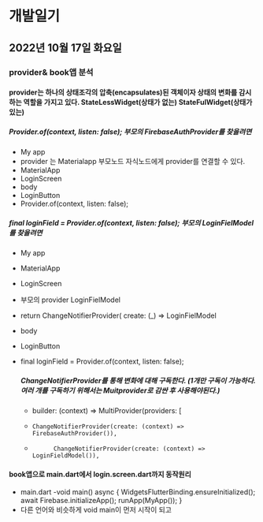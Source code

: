 #  개발일기
## 2022년 10월 17일 화요일
### provider& book앱 분석


#### provider는 하나의 상태조각의 압축(encapsulates)된 객체이자 상태의 변화를 감시하는 역할을 가지고 있다. StateLessWidget(상태가 없는) StateFulWidget(상태가 있는)


#####  Provider.of<FirebaseAuthProvider>(context, listen: false);  부모의 FirebaseAuthProvider를 찾을려면

- My app 
- provider 는  Materialapp 부모노드  자식노드에게 provider를 연결할 수 있다. 
- MaterialApp 
- LoginScreen
- body
- LoginButton 
- Provider.of<FirebaseAuthProvider>(context, listen: false);

##### final loginField = Provider.of<LoginFieldModel>(context, listen: false); 부모의 LoginFielModel를 찾을려면 

- My app 
- MaterialApp
- LoginScreen
- 부모의 provider LoginFielModel 
- return ChangeNotifierProvider(   create: (_) => LoginFielModel 
- body
- LoginButton
- final loginField = Provider.of<LoginFieldModel>(context, listen: false);

  ##### ChangeNotifierProvider를 통해 변화에 대해 구독한다. (1개만 구독이 가능하다. 여러 개를 구독하기 위해서는 Muitprovider로 감싼 후 사용해야된다.)
  - builder: (context) => MultiProvider(providers: [
  -     ChangeNotifierProvider(create: (context) => FirebaseAuthProvider()),
  -           ChangeNotifierProvider(create: (context) => LoginFieldModel()),
  
 #### book앱으로 main.dart에서 login.screen.dart까지 동작원리 

  - main.dart
  -void main() async {
  WidgetsFlutterBinding.ensureInitialized();
  await Firebase.initializeApp();
  runApp(MyApp());
}
  - 다른 언어와 비슷하게 void main이 먼저 시작이 되고 
